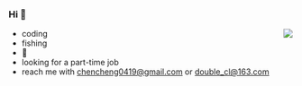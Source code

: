 ### Hi 🍉

<a href="https://github-readme-stats.vercel.app/api?username=chenc041&show_icons=true&theme=radical">
  <img align="right" src="https://github-readme-stats.vercel.app/api?username=chenc041&show_icons=true&theme=radical" />
</a>

- coding 
- fishing 
- 🏀
- looking for a part-time job
- reach me with chencheng0419@gmail.com or double_cl@163.com

<!--
**chenc041/chenc041** is a ✨ _special_ ✨ repository because its `README.md` (this file) appears on your GitHub profile.

Here are some ideas to get you started:

- 🔭 I’m currently working on ...
- 🌱 I’m currently learning ...
- 👯 I’m looking to collaborate on ...
- 🤔 I’m looking for help with ...
- 💬 Ask me about ...
- 📫 How to reach me: ...
- 😄 Pronouns: ...
- ⚡ Fun fact: ...
-->
